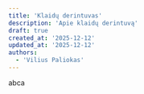 ```yaml
---
title: 'Klaidų derintuvas'
description: 'Apie klaidų derintuvą'
draft: true
created_at: '2025-12-12'
updated_at: '2025-12-12'
authors:
  - 'Vilius Paliokas'
---
```


abca